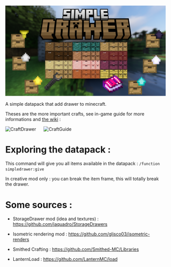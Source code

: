 ![Banner](https://github.com/edayot/SimpleDrawer/raw/master/images/simple_drawer.png)

A simple datapack that add drawer to minecraft.


Theses are the more important crafts, see in-game guide for more informations and [the wiki](https://github.com/edayot/SimpleDrawer/wiki) :

![CraftDrawer](https://github.com/edayot/SimpleDrawer/raw/master/SimpleDrawer%20ResourcePack/assets/simpledrawer/textures/font/craft_drawer.png) ![Vide](https://github.com/edayot/SimpleDrawer/raw/master/images/vide.png) ![CraftGuide](https://github.com/edayot/SimpleDrawer/raw/master/SimpleDrawer%20ResourcePack/assets/simpledrawer/textures/font/craft_guide.png)


# Exploring the datapack :

This command will give you all items available in the datapack :
```/function simpledrawer:give```

In creative mod only : you can break the item frame, this will totally break the drawer.

# Some sources :
- StorageDrawer mod (idea and textures) : https://github.com/jaquadro/StorageDrawers

- Isometric rendering mod : https://github.com/glisco03/isometric-renders

- Smithed Crafting : https://github.com/Smithed-MC/Libraries

- LanternLoad : https://github.com/LanternMC/load
